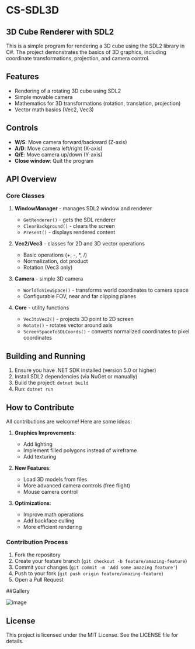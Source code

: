 # CS-SDL3D
## 3D Cube Renderer with SDL2

This is a simple program for rendering a 3D cube using the SDL2 library in C#. The project demonstrates the basics of 3D graphics, including coordinate transformations, projection, and camera control.

## Features

- Rendering of a rotating 3D cube using SDL2
- Simple movable camera
- Mathematics for 3D transformations (rotation, translation, projection)
- Vector math basics (Vec2, Vec3)

## Controls

- **W/S**: Move camera forward/backward (Z-axis)
- **A/D**: Move camera left/right (X-axis)
- **Q/E**: Move camera up/down (Y-axis)
- **Close window**: Quit the program

## API Overview

### Core Classes

1. **WindowManager** - manages SDL2 window and renderer
   - `GetRenderer()` - gets the SDL renderer
   - `ClearBackground()` - clears the screen
   - `Present()` - displays rendered content

2. **Vec2/Vec3** - classes for 2D and 3D vector operations
   - Basic operations (+, -, *, /)
   - Normalization, dot product
   - Rotation (Vec3 only)

3. **Camera** - simple 3D camera
   - `WorldToViewSpace()` - transforms world coordinates to camera space
   - Configurable FOV, near and far clipping planes

4. **Core** - utility functions
   - `Vec3toVec2()` - projects 3D point to 2D screen
   - `Rotate()` - rotates vector around axis
   - `ScreenSpaceToSDLCoords()` - converts normalized coordinates to pixel coordinates

## Building and Running

1. Ensure you have .NET SDK installed (version 5.0 or higher)
2. Install SDL2 dependencies (via NuGet or manually)
3. Build the project: `dotnet build`
4. Run: `dotnet run`

## How to Contribute

All contributions are welcome! Here are some ideas:

1. **Graphics Improvements**:
   - Add lighting
   - Implement filled polygons instead of wireframe
   - Add texturing

2. **New Features**:
   - Load 3D models from files
   - More advanced camera controls (free flight)
   - Mouse camera control

3. **Optimizations**:
   - Improve math operations
   - Add backface culling
   - More efficient rendering

### Contribution Process

1. Fork the repository
2. Create your feature branch (`git checkout -b feature/amazing-feature`)
3. Commit your changes (`git commit -m 'Add some amazing feature'`)
4. Push to your fork (`git push origin feature/amazing-feature`)
5. Open a Pull Request

##Gallery

![image](https://github.com/user-attachments/assets/b8b276bb-c406-4557-ab44-5554ff99bd11)


## License

This project is licensed under the MIT License. See the LICENSE file for details.
